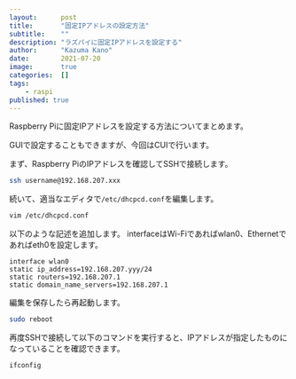 ```yaml
---
layout:      post
title:       "固定IPアドレスの設定方法"
subtitle:    ""
description: "ラズパイに固定IPアドレスを設定する"
author:      "Kazuma Kano"
date:        2021-07-20
image:       true
categories:  []
tags:
    - raspi
published: true
---
```


Raspberry Piに固定IPアドレスを設定する方法についてまとめます。

GUIで設定することもできますが、今回はCUIで行います。

まず、Raspberry PiのIPアドレスを確認してSSHで接続します。
```sh
ssh username@192.168.207.xxx
```

続いて、適当なエディタで`/etc/dhcpcd.conf`を編集します。
```sh
vim /etc/dhcpcd.conf
```

以下のような記述を追加します。
interfaceはWi-Fiであればwlan0、Ethernetであればeth0を設定します。
```
interface wlan0
static ip_address=192.168.207.yyy/24
static routers=192.168.207.1
static domain_name_servers=192.168.207.1
```

編集を保存したら再起動します。
```sh
sudo reboot
```

再度SSHで接続して以下のコマンドを実行すると、IPアドレスが指定したものになっていることを確認できます。
```sh
ifconfig
```
